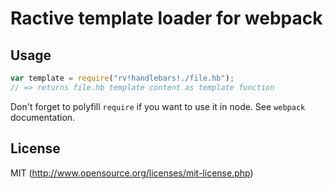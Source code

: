 # Ractive template loader for webpack

## Usage

``` javascript
var template = require("rv!handlebars!./file.hb");
// => returns file.hb template content as template function
```

Don't forget to polyfill `require` if you want to use it in node.
See `webpack` documentation.

## License

MIT (http://www.opensource.org/licenses/mit-license.php)
